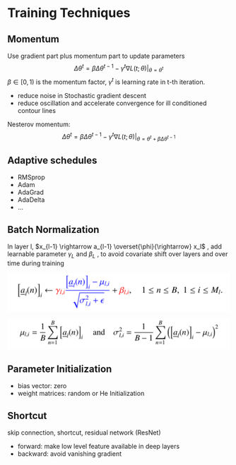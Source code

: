 # Training Techniques

## Momentum

Use gradient part plus momentum part to update parameters
$$
\Delta\theta^t = \beta\Delta\theta^{t-1}-\gamma^t\nabla L(t;\theta)|_{\theta=\theta^t}
$$
$\beta \in [0,1)$ is the momentum factor, $\gamma^t$ is learning rate in t-th iteration.

- reduce noise in Stochastic gradient descent
- reduce oscillation and accelerate convergence for ill conditioned contour lines

Nesterov momentum:
$$
\Delta\theta^t = \beta\Delta\theta^{t-1}-\gamma^t\nabla L(t;\theta)|_{\theta=\theta^t+\beta\Delta\theta^{t-1}}
$$

## Adaptive schedules

- RMSprop
- Adam
- AdaGrad
- AdaDelta
- ...

## Batch Normalization

In layer l, $x_{l-1} \rightarrow a_{l-1} \overset{\phi}{\rightarrow} x_l$ , add learnable parameter $\gamma_L$ and $\beta_L$ , to avoid covariate shift over layers and over time during training

![](pics/batch_nor_1.png)

![](pics/batch_nor_2.png)

## Parameter Initialization

- bias vector: zero
- weight matrices: random or He Initialization

## Shortcut

skip connection, shortcut, residual network (ResNet)

- forward: make low level feature available in deep layers
- backward: avoid vanishing gradient